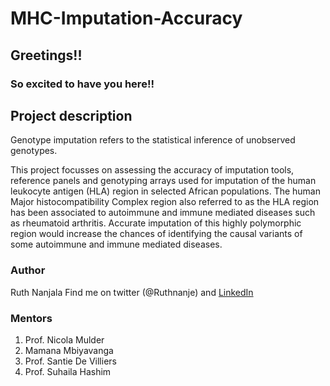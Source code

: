 # MHC-Imputation-Accuracy

## Greetings!!
### So excited to have you here!!

## Project description
Genotype imputation refers to the statistical inference of unobserved genotypes.

This project focusses on assessing the accuracy of imputation tools, reference panels and genotyping arrays used for imputation of the human leukocyte antigen (HLA) region in selected African populations. The human Major histocompatibility Complex region also referred to as the HLA region has been associated to autoimmune and immune mediated diseases such as rheumatoid arthritis. Accurate imputation of this highly polymorphic region would increase the chances of identifying the causal variants of some autoimmune and immune mediated diseases.

### Author
Ruth Nanjala
Find me on twitter (@Ruthnanje) and [LinkedIn](https://www.linkedin.com/in/ruth-nanjala-17991117a/)

### Mentors
1. Prof. Nicola Mulder
2. Mamana Mbiyavanga
3. Prof. Santie De Villiers
4. Prof. Suhaila Hashim

